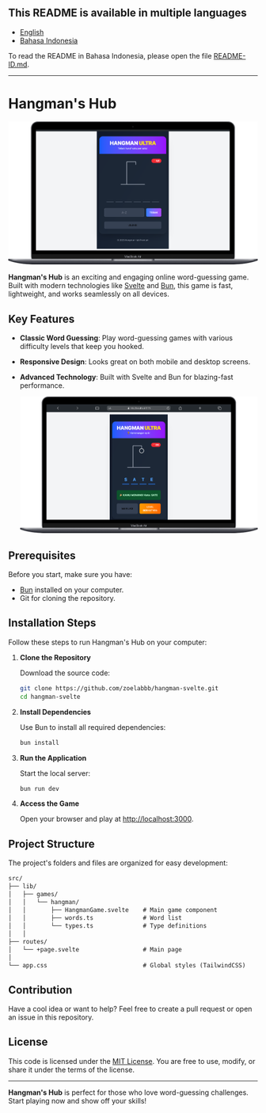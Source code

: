 ## This README is available in multiple languages

- [English](README.md)
- [Bahasa Indonesia](README.id.md)

To read the README in Bahasa Indonesia, please open the file [README-ID.md](README-ID.md).

<hr>

# Hangman's Hub

![Thumbnail Hangman's Hub](src/img/thumbnail-start.png)

**Hangman's Hub** is an exciting and engaging online word-guessing game. Built with modern technologies like [Svelte](https://svelte.dev) and [Bun](https://bun.sh), this game is fast, lightweight, and works seamlessly on all devices.

## Key Features

- **Classic Word Guessing**: Play word-guessing games with various difficulty levels that keep you hooked.
- **Responsive Design**: Looks great on both mobile and desktop screens.
- **Advanced Technology**: Built with Svelte and Bun for blazing-fast performance.

  ![Thumbnail Hangman's Hub](src/img/thumbnail-win.png)

## Prerequisites

Before you start, make sure you have:

- [Bun](https://bun.sh) installed on your computer.
- Git for cloning the repository.

## Installation Steps

Follow these steps to run Hangman's Hub on your computer:

1. **Clone the Repository**

   Download the source code:

   ```bash
   git clone https://github.com/zoelabbb/hangman-svelte.git
   cd hangman-svelte
   ```

2. **Install Dependencies**

   Use Bun to install all required dependencies:

   ```bash
   bun install
   ```

3. **Run the Application**

   Start the local server:

   ```bash
   bun run dev
   ```

4. **Access the Game**

   Open your browser and play at [http://localhost:3000](http://localhost:3000).

## Project Structure

The project's folders and files are organized for easy development:

```
src/
├── lib/
│   ├── games/
│   │   └── hangman/
│   │       ├── HangmanGame.svelte    # Main game component
│   │       ├── words.ts              # Word list
│   │       └── types.ts              # Type definitions
│   │
├── routes/
│   └── +page.svelte                  # Main page
│
└── app.css                           # Global styles (TailwindCSS)
```

## Contribution

Have a cool idea or want to help? Feel free to create a pull request or open an issue in this repository.

## License

This code is licensed under the [MIT License](LICENSE). You are free to use, modify, or share it under the terms of the license.

---

**Hangman's Hub** is perfect for those who love word-guessing challenges. Start playing now and show off your skills!
